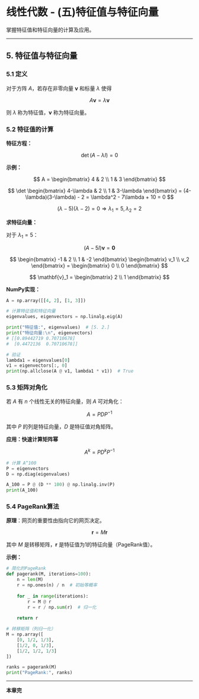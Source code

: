 # 线性代数 - (五)特征值与特征向量

掌握特征值和特征向量的计算及应用。

---

## 5. 特征值与特征向量

### 5.1 定义

对于方阵 $A$，若存在非零向量 $\mathbf{v}$ 和标量 $\lambda$ 使得

$$
A\mathbf{v} = \lambda \mathbf{v}
$$

则 $\lambda$ 称为特征值，$\mathbf{v}$ 称为特征向量。

### 5.2 特征值的计算

**特征方程：**

$$
\det(A - \lambda I) = 0
$$

**示例：**

$$
A = \begin{bmatrix} 4 & 2 \\ 1 & 3 \end{bmatrix}
$$

$$
\det \begin{bmatrix} 4-\lambda & 2 \\ 1 & 3-\lambda \end{bmatrix} = (4-\lambda)(3-\lambda) - 2 = \lambda^2 - 7\lambda + 10 = 0
$$

$$
(\lambda - 5)(\lambda - 2) = 0 \Rightarrow \lambda_1 = 5, \lambda_2 = 2
$$

**求特征向量：**

对于 $\lambda_1 = 5$：

$$
(A - 5I)\mathbf{v} = \mathbf{0}
$$

$$
\begin{bmatrix} -1 & 2 \\ 1 & -2 \end{bmatrix} \begin{bmatrix} v_1 \\ v_2 \end{bmatrix} = \begin{bmatrix} 0 \\ 0 \end{bmatrix}
$$

$$
\mathbf{v}_1 = \begin{bmatrix} 2 \\ 1 \end{bmatrix}
$$

**NumPy实现：**

```python
A = np.array([[4, 2], [1, 3]])

# 计算特征值和特征向量
eigenvalues, eigenvectors = np.linalg.eig(A)

print("特征值:", eigenvalues)  # [5. 2.]
print("特征向量:\n", eigenvectors)
# [[0.89442719 0.70710678]
#  [0.4472136  0.70710678]]

# 验证
lambda1 = eigenvalues[0]
v1 = eigenvectors[:, 0]
print(np.allclose(A @ v1, lambda1 * v1))  # True
```

### 5.3 矩阵对角化

若 $A$ 有 $n$ 个线性无关的特征向量，则 $A$ 可对角化：

$$
A = P D P^{-1}
$$

其中 $P$ 的列是特征向量，$D$ 是特征值对角矩阵。

**应用：快速计算矩阵幂**

$$
A^k = P D^k P^{-1}
$$

```python
# 计算 A^100
P = eigenvectors
D = np.diag(eigenvalues)

A_100 = P @ (D ** 100) @ np.linalg.inv(P)
print(A_100)
```

### 5.4 PageRank算法

**原理**：网页的重要性由指向它的网页决定。

$$
\mathbf{r} = M \mathbf{r}
$$

其中 $M$ 是转移矩阵，$\mathbf{r}$ 是特征值为1的特征向量（PageRank值）。

**示例：**

```python
# 简化的PageRank
def pagerank(M, iterations=100):
    n = len(M)
    r = np.ones(n) / n  # 初始等概率
    
    for _ in range(iterations):
        r = M @ r
        r = r / np.sum(r)  # 归一化
    
    return r

# 转移矩阵（列归一化）
M = np.array([
    [0, 1/2, 1/3],
    [1/2, 0, 1/3],
    [1/2, 1/2, 1/3]
])

ranks = pagerank(M)
print("PageRank:", ranks)
```

---

**本章完**
